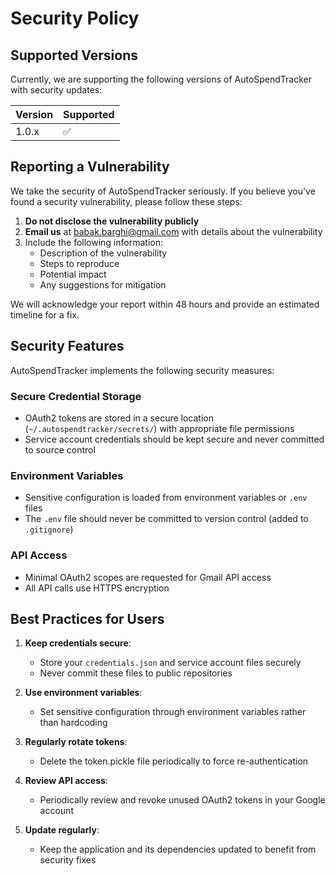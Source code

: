 # Security Policy

## Supported Versions

Currently, we are supporting the following versions of AutoSpendTracker with security updates:

| Version | Supported          |
| ------- | ------------------ |
| 1.0.x   | :white_check_mark: |

## Reporting a Vulnerability

We take the security of AutoSpendTracker seriously. If you believe you've found a security vulnerability, please follow these steps:

1. **Do not disclose the vulnerability publicly**
2. **Email us** at babak.barghi@gmail.com with details about the vulnerability
3. Include the following information:
   - Description of the vulnerability
   - Steps to reproduce
   - Potential impact
   - Any suggestions for mitigation

We will acknowledge your report within 48 hours and provide an estimated timeline for a fix.

## Security Features

AutoSpendTracker implements the following security measures:

### Secure Credential Storage

- OAuth2 tokens are stored in a secure location (`~/.autospendtracker/secrets/`) with appropriate file permissions
- Service account credentials should be kept secure and never committed to source control

### Environment Variables

- Sensitive configuration is loaded from environment variables or `.env` files
- The `.env` file should never be committed to version control (added to `.gitignore`)

### API Access

- Minimal OAuth2 scopes are requested for Gmail API access
- All API calls use HTTPS encryption

## Best Practices for Users

1. **Keep credentials secure**: 
   - Store your `credentials.json` and service account files securely
   - Never commit these files to public repositories

2. **Use environment variables**: 
   - Set sensitive configuration through environment variables rather than hardcoding

3. **Regularly rotate tokens**:
   - Delete the token.pickle file periodically to force re-authentication

4. **Review API access**:
   - Periodically review and revoke unused OAuth2 tokens in your Google account

5. **Update regularly**:
   - Keep the application and its dependencies updated to benefit from security fixes

